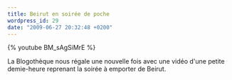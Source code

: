 ```yaml
---
title: Beirut en soirée de poche
wordpress_id: 29
date: "2009-06-27 20:32:48 +0200"
---
```


{% youtube BM_sAgSiMrE %}

La Blogothèque nous régale une nouvelle fois avec une vidéo d'une petite
demie-heure reprenant la soirée à emporter de Beirut.
